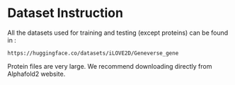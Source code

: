 # Dataset Instruction

All the datasets used for training and testing (except proteins) can be found in :

```
https://huggingface.co/datasets/iLOVE2D/Geneverse_gene
```


Protein files are very large. We recommend downloading directly from Alphafold2 website.
